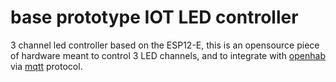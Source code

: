 base prototype IOT LED controller
=================================

3 channel led controller based on the ESP12-E, this is an opensource
piece of hardware meant to control 3 LED channels, and to integrate with
[openhab][2] via [mqtt][2] protocol.


[1]: http://www.openhab.org
[2]: http://mqtt.org
